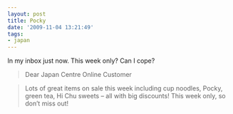 ```yaml
---
layout: post
title: Pocky
date: '2009-11-04 13:21:49'
tags:
- japan
---
```


In my inbox just now. This week only? Can I cope?

> Dear Japan Centre Online Customer

> Lots of great items on sale this week including cup noodles, Pocky, green tea, Hi Chu sweets – all with big discounts! This week only, so don’t miss out!


